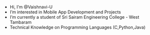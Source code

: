 * Hi, I’m @Vaishnavi-U
* I’m interested in Mobile App Development and Projects
* I’m currently a student of Sri Sairam Engineering College - West Tambaram
* Technical Knowledge on Programming Languages (C,Python,Java)

